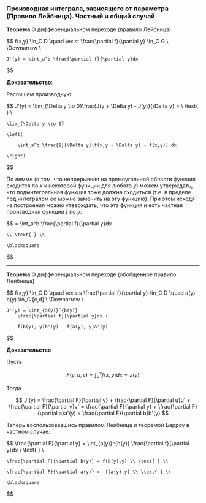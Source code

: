 ### Производная интеграла, зависящего от параметра (Правило Лейбница). Частный и общий случай

**Теорема** О дифференциальном переходе (правило Лейбница)

$$
    f(x,y) \in_C D \quad \exist \frac{\partial f}{\partial y} \in_C G \\ \Downarrow \\

    J'(y) = \int_a^b \frac{\partial f}{\partial y}dx
$$

**Доказательство**:

Распишем производную:

$$
    J'(y) = \lim_{\Delta y \to 0}\frac{J(y + \Delta y) - J(y)}{\Delta y} = \\ \text{ } \\

    \lim_{\Delta y \to 0} 

    \left(

        \int_a^b \frac{1}{\Delta y}(f(x,y + \Delta y) - f(x,y)) dx

    \right)
$$

По лемме (о том, что непрерывная на прямоугольной области функция сходится по $x$ к некоторой функции для любого $y$) можем утверждать, что подынтегральная функция тоже должна сходиться (т.е. в пределе под интегралом ее можно заменить на эту функцию). При этом исходя из построения можно утверждать, что эта функция и есть частная производная функции $f$ по $y$:

$$
    = \int_a^b \frac{\partial f}{\partial y}dx

    \\ \text{ } \\

    \blacksquare
$$

---

**Теорема** О дифференциальном переходе (обобщенное правило Лейбница)

$$
    f(x,y) \in_C D \quad \exists \frac{\partial f}{\partial y} \in_C D \quad a(y), b(y) \in_C [c,d] \\ \Downarrow \\

    J'(y) = \int_{a(y)}^{b(y)}
        \frac{\partial f}{\partial y}dx + 

        f(b(y), y)b'(y) - f(a(y), y)a'(y) 
$$ 

**Доказательство**

Пусть

$$
    F(y,u,v) = \int_{u}^{v} f(x,y)dx = J(y)
$$

Тогда

$$
    J'(y) = \frac{\partial F}{\partial y} + \frac{\partial F}{\partial u}u' + \frac{\partial F}{\partial v}v' = \frac{\partial F}{\partial y} + \frac{\partial F}{\partial a}a'(y)
     + \frac{\partial F}{\partial b}b'(y)
$$

Теперь воспользовавшись правилом Лейбница и теоремой Барроу в частном случае:

$$
    \frac{\partial F}{\partial y} = \int_{a(y)}^{b(y)} \frac{\partial f}{\partial y}dx \\ \text{ } \\

    \frac{\partial F}{\partial b(y)} = f(b(y),y) \\ \text{ } \\
    
    \frac{\partial F}{\partial a(y)} = -f(a(y),y) \\ \text{ } \\

    \blacksquare
$$



